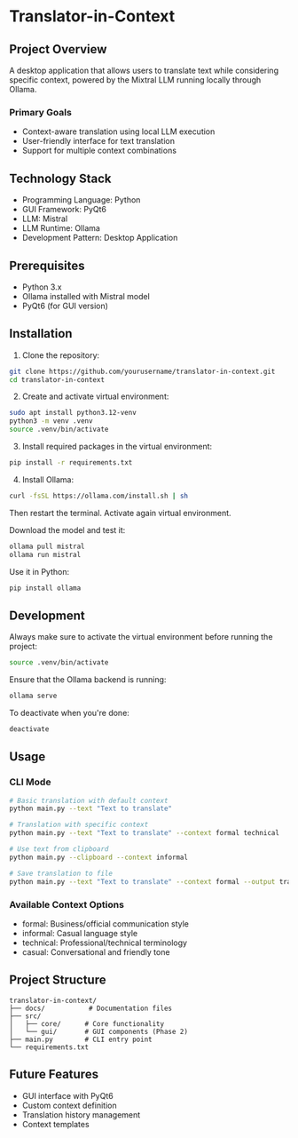 # Translator-in-Context

## Project Overview
A desktop application that allows users to translate text while considering specific context, powered by the Mixtral LLM running locally through Ollama.

### Primary Goals
- Context-aware translation using local LLM execution
- User-friendly interface for text translation
- Support for multiple context combinations

## Technology Stack
- Programming Language: Python
- GUI Framework: PyQt6
- LLM: Mistral
- LLM Runtime: Ollama
- Development Pattern: Desktop Application

## Prerequisites
- Python 3.x
- Ollama installed with Mistral model
- PyQt6 (for GUI version)

## Installation

1. Clone the repository:
```bash
git clone https://github.com/yourusername/translator-in-context.git
cd translator-in-context
```

2. Create and activate virtual environment:
```bash
sudo apt install python3.12-venv
python3 -m venv .venv
source .venv/bin/activate
```

3. Install required packages in the virtual environment:
```bash
pip install -r requirements.txt
```

4. Install Ollama:
```bash
curl -fsSL https://ollama.com/install.sh | sh
```
Then restart the terminal. Activate again virtual environment.

Download the model and test it:
```bash
ollama pull mistral
ollama run mistral
```

Use it in Python:
```bash
pip install ollama
```

## Development
Always make sure to activate the virtual environment before running the project:
```bash
source .venv/bin/activate
```

Ensure that the Ollama backend is running:
```bash
ollama serve
```

To deactivate when you're done:
```bash
deactivate
```

## Usage

### CLI Mode
```bash
# Basic translation with default context
python main.py --text "Text to translate"

# Translation with specific context
python main.py --text "Text to translate" --context formal technical

# Use text from clipboard
python main.py --clipboard --context informal

# Save translation to file
python main.py --text "Text to translate" --context formal --output translation.txt
```

### Available Context Options
- formal: Business/official communication style
- informal: Casual language style
- technical: Professional/technical terminology
- casual: Conversational and friendly tone

## Project Structure
```
translator-in-context/
├── docs/           # Documentation files
├── src/
│   ├── core/      # Core functionality
│   └── gui/       # GUI components (Phase 2)
├── main.py        # CLI entry point
└── requirements.txt
```

## Future Features
- GUI interface with PyQt6
- Custom context definition
- Translation history management
- Context templates
